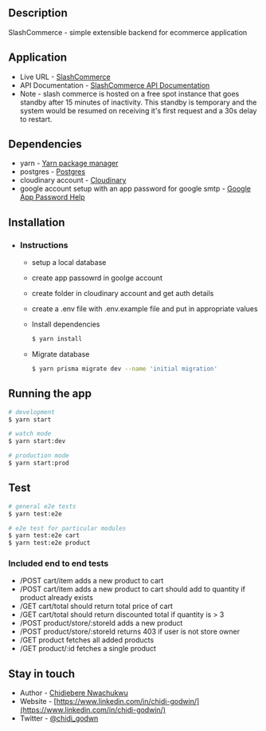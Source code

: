 ## Description
SlashCommerce - simple extensible backend for ecommerce application

## Application
- Live URL - [SlashCommerce](https://slashcommerce.onrender.com)
- API Documentation - [SlashCommerce API Documentation](https://slashcommerce.onrender.com/api)
- Note - slash commerce is hosted on a free spot instance that goes standby after 15 minutes of inactivity. This standby is temporary and the system would be resumed on receiving it's first request and a 30s delay to restart.

## Dependencies
- yarn - [Yarn package manager](https://classic.yarnpkg.com/lang/en/docs/install/)
- postgres - [Postgres](https://www.postgresql.org/download/)
- cloudinary account - [Cloudinary](https://cloudinary.com/documentation/cloudinary_get_started)
- google account setup with an app password for google smtp - [Google App Password Help](https://support.google.com/accounts/answer/185833?hl=en#:~:text=An%20App%20Password%20is%20a,2%2DStep%20Verification%20turned%20on.)

## Installation
- ### Instructions
  - setup a local database
  - create app passowrd in goolge account
  - create folder in cloudinary account and get auth details 
  - create a .env file with .env.example file and put in appropriate values
  - Install dependencies
    ```bash
    $ yarn install
    ```

  - Migrate database 
    ```bash
    $ yarn prisma migrate dev --name 'initial migration'
    ```

## Running the app

```bash
# development
$ yarn start

# watch mode
$ yarn start:dev

# production mode
$ yarn start:prod
```

## Test

```bash
# general e2e tests
$ yarn test:e2e

# e2e test for particular modules
$ yarn test:e2e cart
$ yarn test:e2e product 
```

### Included end to end tests
 - /POST cart/item adds a new product to cart
 - /POST cart/item adds a new product to cart should add to quantity if product already exists
 - /GET cart/total should return total price of cart
 - /GET cart/total should return discounted total if quantity is > 3
 - /POST product/store/:storeId adds a new product
 - /POST product/store/:storeId returns 403 if user is not store owner
 - /GET product fetches all added products
 - /GET product/:id fetches a single product

## Stay in touch

- Author - [Chidiebere Nwachukwu](https://www.linkedin.com/in/chidi-godwin/)
- Website - [https://www.linkedin.com/in/chidi-godwin/](https://www.linkedin.com/in/chidi-godwin/)
- Twitter - [@chidi_godwn](https://twitter.com/chidi_godwn)

